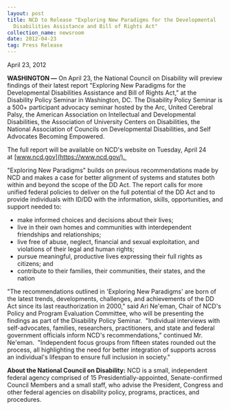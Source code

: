 ```yaml
---
layout: post
title: NCD to Release "Exploring New Paradigms for the Developmental
  Disabilities Assistance and Bill of Rights Act"
collection_name: newsroom
date: 2012-04-23
tag: Press Release
---
```

April 23, 2012

**WASHINGTON —** On April 23, the National Council on Disability will preview findings of their latest report "Exploring New Paradigms for the Developmental Disabilities Assistance and Bill of Rights Act," at the Disability Policy Seminar in Washington, DC. The Disability Policy Seminar is a 500+ participant advocacy seminar hosted by the Arc, United Cerebral Palsy, the American Association on Intellectual and Developmental Disabilities, the Association of University Centers on Disabilities, the National Association of Councils on Developmental Disabilities, and Self Advocates Becoming Empowered. 

The full report will be available on NCD's website on Tuesday, April 24 at [www.ncd.gov](https://www.ncd.gov/). 

"Exploring New Paradigms" builds on previous recommendations made by NCD and makes a case for better alignment of systems and statutes both within and beyond the scope of the DD Act. The report calls for more unified federal policies to deliver on the full potential of the DD Act and to provide individuals with ID/DD with the information, skills, opportunities, and support needed to:

* make informed choices and decisions about their lives;
* live in their own homes and communities with interdependent friendships and relationships;
* live free of abuse, neglect, financial and sexual exploitation, and violations of their legal and human rights;
* pursue meaningful, productive lives expressing their full rights as citizens; and
* contribute to their families, their communities, their states, and the nation

"The recommendations outlined in 'Exploring New Paradigms' are born of the latest trends, developments, challenges, and achievements of the DD Act since its last reauthorization in 2000," said Ari Ne'eman, Chair of NCD's Policy and Program Evaluation Committee, who will be presenting the findings as part of the Disability Policy Seminar.  "Individual interviews with self-advocates, families, researchers, practitioners, and state and federal government officials inform NCD's recommendations," continued Mr. Ne'eman.  "Independent focus groups from fifteen states rounded out the process, all highlighting the need for better integration of supports across an individual's lifespan to ensure full inclusion in society." 

**About the National Council on Disability:** NCD is a small, independent federal agency comprised of 15 Presidentially-appointed, Senate-confirmed Council Members and a small staff, who advise the President, Congress and other federal agencies on disability policy, programs, practices, and procedures.

<!--EndFragment-->